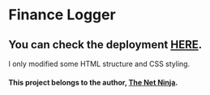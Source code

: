 # Finance Logger



## You can check the deployment [HERE](https://elpatoenlasolas.github.io/finance-log/public/index.html).

I only modified some HTML structure and CSS styling.








#### This project belongs to the author, [The Net Ninja](https://www.thenetninja.co.uk/).
